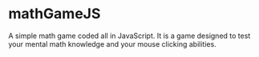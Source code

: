 ﻿# mathGameJS
A simple math game coded all in JavaScript. It is a game designed to test your mental math knowledge and your mouse clicking abilities.
